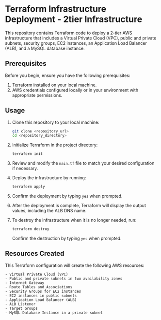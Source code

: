 # Terraform Infrastructure Deployment - 2tier Infrastructure #

This repository contains Terraform code to deploy a 2-tier AWS infrastructure that includes a Virtual Private Cloud (VPC), public and private subnets, security groups, EC2 instances, an Application Load Balancer (ALB), and a MySQL database instance.

## Prerequisites

Before you begin, ensure you have the following prerequisites:

1. [Terraform](https://www.terraform.io/downloads.html) installed on your local machine.
2. AWS credentials configured locally or in your environment with appropriate permissions.

## Usage

1. Clone this repository to your local machine:

   ```bash
   git clone <repository_url>
   cd <repository_directory>
   ```

2. Initialize Terraform in the project directory:

   ```bash
   terraform init
   ```

3. Review and modify the `main.tf` file to match your desired configuration if necessary.

4. Deploy the infrastructure by running:

   ```bash
   terraform apply
   ```

5. Confirm the deployment by typing `yes` when prompted.

6. After the deployment is complete, Terraform will display the output values, including the ALB DNS name.

7. To destroy the infrastructure when it is no longer needed, run:

   ```bash
   terraform destroy
   ```

   Confirm the destruction by typing `yes` when prompted.

## Resources Created

This Terraform configuration will create the following AWS resources:
```
- Virtual Private Cloud (VPC)
- Public and private subnets in two availability zones
- Internet Gateway
- Route Tables and Associations
- Security Groups for EC2 instances
- EC2 instances in public subnets
- Application Load Balancer (ALB)
- ALB Listener
- Target Groups
- MySQL Database Instance in a private subnet
```

